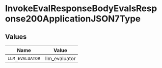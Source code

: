 # InvokeEvalResponseBodyEvalsResponse200ApplicationJSON7Type


## Values

| Name            | Value           |
| --------------- | --------------- |
| `LLM_EVALUATOR` | llm_evaluator   |